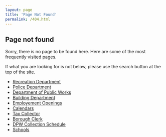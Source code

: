```yaml
---
layout: page
title: 'Page Not Found'
permalink: /404.html
---
```


## Page not found


Sorry, there is no page to be found here. Here are some of the most frequently visited pages.


If what you are looking for is not below, please use the search button at the top of the site.


* [Recreation Department](/departments/recreation/)
* [Police Department](/departments/police/)
* [Department of Public Works](/departments/public-works/)
* [Building Department](/departments/building/)
* [Employement Openings](/government/employment-bids/)
* [Calendars](/calendars/)
* [Tax Collector](/departments/tax-collector/)
* [Borough Clerk](/departments/borough-clerk/)
* [DPW Collection Schedule](/departments/public-works/collection-schedule/)
* [Schools](/schools/)
